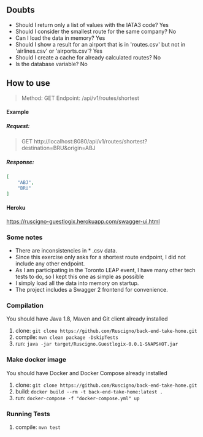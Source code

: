## Doubts
- Should I return only a list of values with the IATA3 code?
Yes
- Should I consider the smallest route for the same company?
No
- Can I load the data in memory?
Yes
- Should I show a result for an airport that is in 'routes.csv' but not in 'airlines.csv' or 'airports.csv'?
Yes
- Should I create a cache for already calculated routes?
No
- Is the database variable?
No

## How to use
> Method: GET
Endpoint: /api/v1/routes/shortest

#### Example

##### Request:
> GET http://localhost:8080/api/v1/routes/shortest?destination=BRU&origin=ABJ

##### Response:
```json
[
    "ABJ",
    "BRU"
]
```
#### Heroku
https://ruscigno-guestlogix.herokuapp.com/swagger-ui.html

### Some notes

 - There are inconsistencies in * .csv data.
 - Since this exercise only asks for a shortest route endpoint, I did not include any other endpoint.
 - As I am participating in the Toronto LEAP event, I have many other tech tests to do, so I kept this one as simple as possible
 - I simply load all the data into memory on startup.
 - The project includes a Swagger 2 frontend for convenience.

### Compilation
You should have Java 1.8, Maven and Git client already installed

1. clone: `git clone https://github.com/Ruscigno/back-end-take-home.git`
2. compile: `mvn clean package -DskipTests`
3. run: `java -jar target/Ruscigno.Guestlogix-0.0.1-SNAPSHOT.jar`

### Make docker image
You should have Docker and Docker Compose already installed
1. clone: `git clone https://github.com/Ruscigno/back-end-take-home.git`
2. build: `docker build --rm -t back-end-take-home:latest .`
3. run: `docker-compose -f "docker-compose.yml" up`

### Running Tests
1. compile: `mvn test`